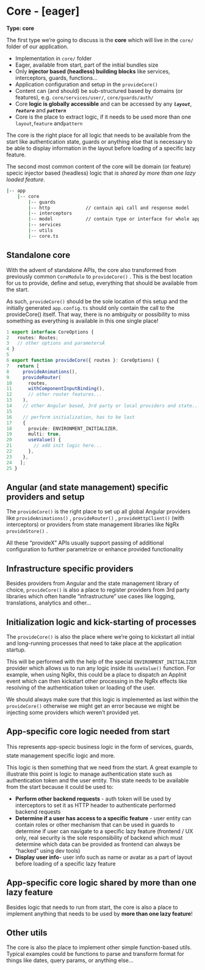 # Core - [eager]

**Type: core**

The first type we’re going to discuss is the **core** which will live in the `core/` folder of our application.

- Implementation in `core/` folder
- Eager, available from start, part of the initial bundles size
- Only **injector based (headless) building blocks** like services, interceptors, guards, functions…
- Application configuration and setup in the `provideCore()`
- Content can (and should) be sub-structured based by domains (or features), e.g. `core/services/user/`, `core/guards/auth/`
- Core **logic is globally accessible** and can be accessed by any **_`layout`_**, **_`feature`_** and **_`pattern`_**
- Core is the place to extract logic, if it needs to be used more than one `layout`,`feature` and`pattern`

The core is the right place for all logic that needs to be available from the start like authentication state, guards or anything else that is necessary to be able to display information in the layout before loading of a specific lazy feature.

The second most common content of the core will be domain (or feature) specic injector based (headless) logic that _is shared by more than one lazy loaded feature_.

```bash
|-- app
    |-- core
        |-- guards
        |-- http             // contain api call and response model
        |-- interceptors
        |-- model            // contain type or interface for whole app
        |-- services
        |-- utils
        |-- core.ts
```

## Standalone core

With the advent of standalone APIs, the core also transformed from previously common `CoreModule` to `provideCore()` . This is the best location for us to provide, define and setup, everything that should be available from the start.

As such, `provideCore()` should be the sole location of this setup and the initially generated `app.config.ts` should only contain the call to the
provideCore() itself. That way, there is no ambiguity or possibility to miss something as everything is available in this one single place!

```typescript
1 export interface CoreOptions {
2   routes: Routes;
3   // other options and parametersÄ
4 }
5
6 export function provideCore({ routes }: CoreOptions) {
7   return [
8     provideAnimations(),
9     provideRouter(
10      routes,
11      withComponentInputBinding(),
12      // other router features...
13    ),
14    // other Angular based, 3rd party or local providers and state...
15
16    // perform initialization, has to be last
17    {
18      provide: ENVIRONMENT_INITIALIZER,
19      multi: true,
20      useValue() {
21        // add init logic here...
22      },
23    },
24   ];
25 }
```

## Angular (and state management) specific providers and setup

The `provideCore()` is the right place to set up all global Angular providers like `provideAnimations()` , `provideRouter()` , `provideHttpClient()` (with interceptors) or providers from state management libraries like NgRx `provideStore()` .

All these “provideX” APIs usually support passing of additional configuration to further parametrize or enhance provided functionality

## Infrastructure specific providers

Besides providers from Angular and the state management library of choice, `provideCore()` is also a place to register providers from 3rd party libraries which often handle “infrastructure” use cases like logging, translations, analytics and other…

## Initialization logic and kick-starting of processes

The `provideCore()` is also the place where we’re going to kickstart all initial and long-running processes that need to take place at the application startup.

This will be performed with the help of the special `ENVIRONMENT_INITIALIZER` provider which allows us to run any logic inside its `useValue()` function. For example, when using NgRx, this could be a place to dispatch an AppInit event which can then kickstart other processing in the NgRx effects like resolving of the authentication token or loading of the user.

We should always make sure that this logic is implemented as last within the `provideCore()` otherwise we might get an error because we might be injecting some providers which weren’t provided yet.

## App-specific core logic needed from start

This represents app-specic business logic in the form of services, guards, state management specific logic and more.

This logic is then something that we need from the start. A great example to illustrate this point is logic to manage authentication state such as authentication token and the user entity. This state needs to be available
from the start because it could be used to:

- **Perform other backend requests** - auth token will be used by interceptors to set it as HTTP header to authenticate performed backend requests
- **Determine if a user has access to a specific feature** - user entity can contain roles or other mechanism that can be used in guards to determine if user can navigate to a specific lazy feature (frontend / UX only, real security is the sole responsibility of backend which must determine which data can be provided as frontend can always be “hacked” using dev tools)
- **Display user info**- user info such as name or avatar as a part of layout before loading of a specific lazy feature

## App-specific core logic shared by more than one lazy feature

Besides logic that needs to run from start, the core is also a place to implement anything that needs to be used by **more than one lazy feature**!

## Other utils

The core is also the place to implement other simple function-based utils. Typical examples could be functions to parse and transform format for things like dates, query params, or anything else…
